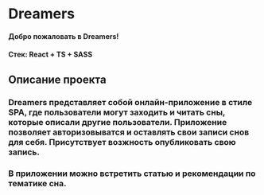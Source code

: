 # Dreamers


#### Добро пожаловать в Dreamers!

#### Стек: React + TS + SASS

## Описание проекта

### Dreamers представляет собой онлайн-приложение в стиле SPA, где пользователи могут заходить и читать сны, которые описали другие пользователи. Приложение позволяет авторизовыватся и оставлять свои записи снов для себя. Присутствует возжность опубликовать свою запись.
### В приложении можно встретить статью и рекомендации по тематике сна.